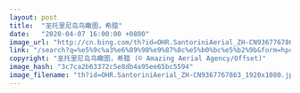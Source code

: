 ```yaml
---
layout: post
title:  "圣托里尼岛鸟瞰图，希腊"
date:   "2020-04-07 16:00:00 +0800"
image_url: "http://cn.bing.com/th?id=OHR.SantoriniAerial_ZH-CN9367767863_1920x1080.jpg&rf=LaDigue_1920x1080.jpg&pid=hp"
link: "/search?q=%e5%9c%a3%e6%89%98%e9%87%8c%e5%b0%bc%e5%b2%9b&form=hpcapt&mkt=zh-cn"
copyright: "圣托里尼岛鸟瞰图，希腊 (© Amazing Aerial Agency/Offset)"
image_hash: "3c7ca2b63372c5e8db4a95ee65bc5594"
image_filename: "th?id=OHR.SantoriniAerial_ZH-CN9367767863_1920x1080.jpg&rf=LaDigue_1920x1080.jpg&pid=hp"
---
```

